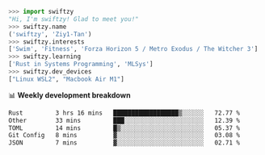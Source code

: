 ```python
>>> import swiftzy
"Hi, I'm swiftzy! Glad to meet you!"
>>> swiftzy.name
('swiftzy', 'Ziy1-Tan')
>>> swiftzy.interests
['Swim', 'Fitness', 'Forza Horizon 5 / Metro Exodus / The Witcher 3']
>>> swiftzy.learning
['Rust in Systems Programming', 'MLSys']
>>> swiftzy.dev_devices
["Linux WSL2", "Macbook Air M1"]
```
📊 **Weekly development breakdown**
<!--START_SECTION:waka-->

```txt
Rust         3 hrs 16 mins   ██████████████████▒░░░░░░   72.77 %
Other        33 mins         ███░░░░░░░░░░░░░░░░░░░░░░   12.39 %
TOML         14 mins         █▒░░░░░░░░░░░░░░░░░░░░░░░   05.37 %
Git Config   8 mins          ▓░░░░░░░░░░░░░░░░░░░░░░░░   03.08 %
JSON         7 mins          ▓░░░░░░░░░░░░░░░░░░░░░░░░   02.71 %
```

<!--END_SECTION:waka-->
